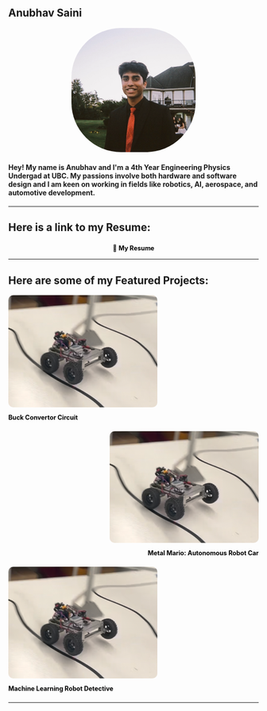 ## Anubhav Saini

<div style="text-align: center;">
  <img src="docs/assets/ProfilePic1.png" alt="My Photo" style="border-radius: 40%; width: 250px; height: 250px;">
</div>


#### Hey! My name is Anubhav and I'm a **4th Year Engineering Physics Undergad** at UBC. My passions involve both hardware and software design and I am keen on working in fields like robotics, AI, aerospace, and automotive development.

---
## Here is a link to my Resume:
<div style="text-align: center; margin-top: 20px;">
  <a href="docs/assets/Resume - Anubhav Saini.pdf" target="_blank" style="color: black; text-decoration: none; font-size: 0.9em;">
    📄 <strong> My Resume</strong>
  </a>
</div>

___

## Here are some of my Featured Projects:

<div style="text-align: left; margin-bottom: 20px;">
  <a href="/UasBuckConvertor/" style="text-decoration: none; color: black;">
    <img src="docs/assets/MarioKart.png" alt="Buck Convertor Circuit" style="color:black; width: 300px; border-radius: 10px; margin-bottom: 10px;">
    <h3 style="color:black; margin: 0; font-size:0.9em">Buck Convertor Circuit</h3>
  </a>
</div>


<div style="text-align: right; margin-bottom: 20px;">
  <a href="/MetalMario/" style="text-decoration: none; color: black;">
    <img src="docs/assets/MarioKart.png" alt="Metal Mario: Autonomous Robot Car" style="color:black; width: 300px; border-radius: 10px; margin-bottom: 10px;">
    <h3 style="color:black; margin: 0; font-size:0.9em">Metal Mario: Autonomous Robot Car</h3>
  </a>
</div>

<div style="text-align: left; margin-bottom: 20px;">
  <a href="/MLrobot/" style="text-decoration: none; color: black;">
    <img src="docs/assets/MarioKart.png" alt="Machine Learning Robot Detective" style="color:black; width: 300px; border-radius: 10px; margin-bottom: 10px;">
    <h3 style="color:black; margin: 0; font-size:0.9em">Machine Learning Robot Detective</h3>
  </a>
</div>


---

